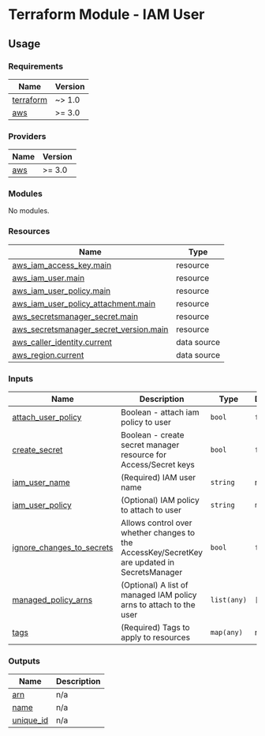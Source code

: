 # Terraform Module - IAM User

## Usage

<!--- BEGIN_TF_DOCS --->
### Requirements

| Name | Version |
|------|---------|
| <a name="requirement_terraform"></a> [terraform](#requirement\_terraform) | ~> 1.0 |
| <a name="requirement_aws"></a> [aws](#requirement\_aws) | >= 3.0 |

### Providers

| Name | Version |
|------|---------|
| <a name="provider_aws"></a> [aws](#provider\_aws) | >= 3.0 |

### Modules

No modules.

### Resources

| Name | Type |
|------|------|
| [aws_iam_access_key.main](https://registry.terraform.io/providers/hashicorp/aws/latest/docs/resources/iam_access_key) | resource |
| [aws_iam_user.main](https://registry.terraform.io/providers/hashicorp/aws/latest/docs/resources/iam_user) | resource |
| [aws_iam_user_policy.main](https://registry.terraform.io/providers/hashicorp/aws/latest/docs/resources/iam_user_policy) | resource |
| [aws_iam_user_policy_attachment.main](https://registry.terraform.io/providers/hashicorp/aws/latest/docs/resources/iam_user_policy_attachment) | resource |
| [aws_secretsmanager_secret.main](https://registry.terraform.io/providers/hashicorp/aws/latest/docs/resources/secretsmanager_secret) | resource |
| [aws_secretsmanager_secret_version.main](https://registry.terraform.io/providers/hashicorp/aws/latest/docs/resources/secretsmanager_secret_version) | resource |
| [aws_caller_identity.current](https://registry.terraform.io/providers/hashicorp/aws/latest/docs/data-sources/caller_identity) | data source |
| [aws_region.current](https://registry.terraform.io/providers/hashicorp/aws/latest/docs/data-sources/region) | data source |

### Inputs

| Name | Description | Type | Default | Required |
|------|-------------|------|---------|:--------:|
| <a name="input_attach_user_policy"></a> [attach\_user\_policy](#input\_attach\_user\_policy) | Boolean - attach iam policy to user | `bool` | `false` | no |
| <a name="input_create_secret"></a> [create\_secret](#input\_create\_secret) | Boolean - create secret manager resource for Access/Secret keys | `bool` | `false` | no |
| <a name="input_iam_user_name"></a> [iam\_user\_name](#input\_iam\_user\_name) | (Required) IAM user name | `string` | n/a | yes |
| <a name="input_iam_user_policy"></a> [iam\_user\_policy](#input\_iam\_user\_policy) | (Optional) IAM policy to attach to user | `string` | `null` | no |
| <a name="input_ignore_changes_to_secrets"></a> [ignore\_changes\_to\_secrets](#input\_ignore\_changes\_to\_secrets) | Allows control over whether changes to the AccessKey/SecretKey are updated in SecretsManager | `bool` | `false` | no |
| <a name="input_managed_policy_arns"></a> [managed\_policy\_arns](#input\_managed\_policy\_arns) | (Optional) A list of managed IAM policy arns to attach to the user | `list(any)` | `[]` | no |
| <a name="input_tags"></a> [tags](#input\_tags) | (Required) Tags to apply to resources | `map(any)` | n/a | yes |

### Outputs

| Name | Description |
|------|-------------|
| <a name="output_arn"></a> [arn](#output\_arn) | n/a |
| <a name="output_name"></a> [name](#output\_name) | n/a |
| <a name="output_unique_id"></a> [unique\_id](#output\_unique\_id) | n/a |

<!--- END_TF_DOCS --->
